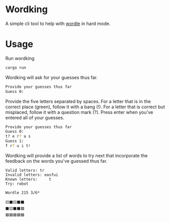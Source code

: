 # Wordking

A simple cli tool to help with [wordle](https://www.powerlanguage.co.uk/wordle/) in hard mode.

# Usage

Run wordking

```bash
cargo run
```

Wordking will ask for your guesses thus far.

```bash
Provide your guesses thus far
Guess 0:
```

Provide the five letters separated by spaces. For a letter that is in the correct place (green), follow it with a
bang (!). For a letter that is correct but misplaced, follow it with a question mark (?). Press enter when you've
entered all of your guesses.

```bash
Provide your guesses thus far
Guess 0:
t? e r? a s
Guess 1:
f r? u i t!
```

Wordking will provide a list of words to try next that incorporate the feedback on the words you've guessed thus far.

```
Valid letters: tr
Invalid letters: easfui
Known letters:     t
Try: robot
```

```
Wordle 215 3/6*

🟨⬛🟨⬛⬛
⬛🟨⬛⬛🟩
🟩🟩🟩🟩🟩
```